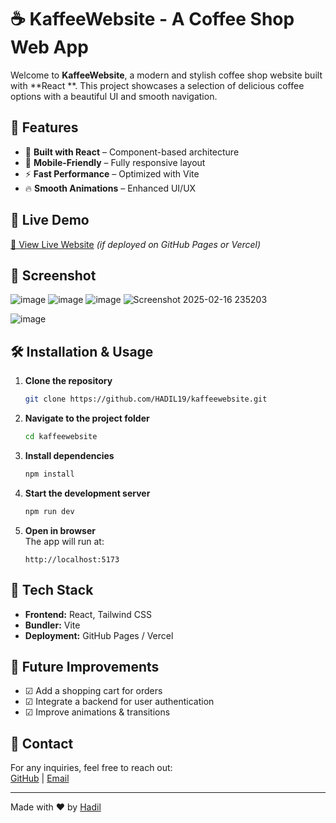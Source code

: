 # ☕ KaffeeWebsite - A Coffee Shop Web App  

Welcome to **KaffeeWebsite**, a modern and stylish coffee shop website built with **React **. This project showcases a selection of delicious coffee options with a beautiful UI and smooth navigation.

## 🌟 Features  

- 🏢 **Built with React** – Component-based architecture   
- 📱 **Mobile-Friendly** – Fully responsive layout  
- ⚡ **Fast Performance** – Optimized with Vite  
- 🔥 **Smooth Animations** – Enhanced UI/UX  

## 🚀 Live Demo  

[🔗 View Live Website](https://hadil19.github.io/kaffeewebsite) *(if deployed on GitHub Pages or Vercel)*  

## 📸 Screenshot  


![image](https://github.com/user-attachments/assets/17cdb090-579f-4fc9-ab2a-da243cc7f809)
 ![image](https://github.com/user-attachments/assets/004e6f32-e625-4403-8f1b-6110a50123de)
 ![image](https://github.com/user-attachments/assets/5100ddaa-4498-4ecb-8af1-b8a189a320a9)
![Screenshot 2025-02-16 235203](https://github.com/user-attachments/assets/fc2daea5-3de9-45c1-a5e0-916776d08a6e)

 ![image](https://github.com/user-attachments/assets/860459a1-7a07-4c5c-83c0-661327fa37eb)



 


## 🛠 Installation & Usage  

1. **Clone the repository**  
   ```sh
   git clone https://github.com/HADIL19/kaffeewebsite.git
   ```
2. **Navigate to the project folder**  
   ```sh
   cd kaffeewebsite
   ```
3. **Install dependencies**  
   ```sh
   npm install
   ```
4. **Start the development server**  
   ```sh
   npm run dev
   ```
5. **Open in browser**  
   The app will run at:  
   ```
   http://localhost:5173
   ```

## 🌇 Tech Stack  

- **Frontend:** React, Tailwind CSS  
- **Bundler:** Vite  
- **Deployment:** GitHub Pages / Vercel  

## 🚀 Future Improvements  

- ☑ Add a shopping cart for orders  
- ☑ Integrate a backend for user authentication  
- ☑ Improve animations & transitions  

## 📩 Contact  

For any inquiries, feel free to reach out:  
[GitHub](https://github.com/HADIL19) | [Email](mailto:your-email@example.com)  

---

Made with ❤️ by [Hadil](https://github.com/HADIL19)  

